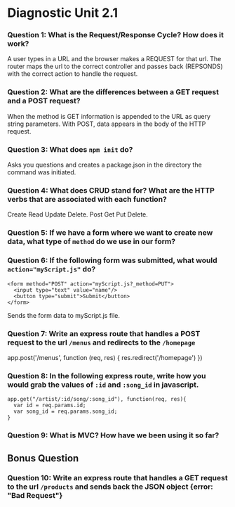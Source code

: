# Diagnostic Unit 2.1

### Question 1: What is the Request/Response Cycle?  How does it work?
  A user types in a URL and the browser makes a REQUEST for that url. The router maps the url to the correct controller and passes back (REPSONDS) with the correct action to handle the request.

### Question 2: What are the differences between a GET request and a POST request?
  When the method is GET information is appended to the URL as query string parameters. With POST, data appears in the body of the HTTP request.

### Question 3: What does `npm init` do?
  Asks you questions and creates a package.json in the directory the command was initiated.

### Question 4: What does CRUD stand for?  What are the HTTP verbs that are associated with each function?
  Create Read Update Delete. Post Get Put Delete.

### Question 5: If we have a form where we want to create new data, what type of `method` do we use in our form?


### Question 6: If the following form was submitted, what would `action="myScript.js"` do?

```
<form method="POST" action="myScript.js?_method=PUT">
  <input type="text" value="name"/>
  <button type="submit">Submit</button>
</form>
```

  Sends the form data to myScript.js file.

### Question 7: Write an express route that handles a POST request to the url `/menus` and redirects to the `/homepage`
  app.post('/menus', function (req, res) {
  res.redirect('/homepage')
  })

### Question 8: In the following express route, write how you would grab the values of `:id` and `:song_id` in javascript.

```
app.get("/artist/:id/song/:song_id"), function(req, res){
  var id = req.params.id;
  var song_id = req.params.song_id;
}
```

### Question 9: What is MVC? How have we been using it so far?


## Bonus Question

### Question 10: Write an express route that handles a GET request to the url `/products` and sends back the JSON object {error: "Bad Request"}
